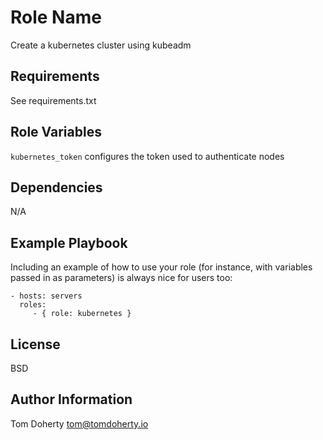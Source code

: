 Role Name
=========

Create a kubernetes cluster using kubeadm

Requirements
------------

See requirements.txt

Role Variables
--------------

`kubernetes_token` configures the token used to authenticate nodes

Dependencies
------------

N/A

Example Playbook
----------------

Including an example of how to use your role (for instance, with variables passed in as parameters) is always nice for users too:

    - hosts: servers
      roles:
         - { role: kubernetes }

License
-------

BSD

Author Information
------------------

Tom Doherty <tom@tomdoherty.io>
